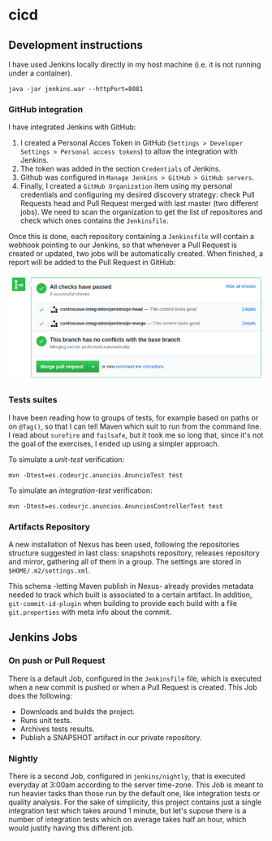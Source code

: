 # cicd

## Development instructions

I have used Jenkins locally directly in my host machine (i.e. it is not running under a container).

```
java -jar jenkins.war --httpPort=8081
```

### GitHub integration

I have integrated Jenkins with GitHub:
1. I created a Personal Acces Token in GitHub (`Settings > Developer Settings > Personal access tokens`) to allow the integration with Jenkins.
2. The token was added in the section `Credentials` of Jenkins.
3. Github was configured in `Manage Jenkins > GitHub > GitHub servers`.
4. Finally, I created a `GitHub Organization` item using my personal credentials and configuring my desired discovery strategy: check Pull Requests head and Pull Request merged with last master (two different jobs). We need to scan the organization to get the list of repositores and check which ones contains the `Jenkinsfile`.

Once this is done, each repository containing a `Jenkinsfile` will contain a webhook pointing to our Jenkins, so that whenever a Pull Request is created or updated, two jobs will be automatically created. When finished, a report will be added to the Pull Request in GitHub:

![alt text](doc/GitHub_jobs_PR.png "GitHub jobs in a Pull Request")

### Tests suites
I have been reading how to groups of tests, for example based on paths or on `@Tag()`, so that I can tell Maven which suit to run from the command line. I read about `surefire` and `failsafe`, but it took me so long that, since it's not the goal of the exercises, I ended up using a simpler approach.

To simulate a _unit-test_ verification:

```
mvn -Dtest=es.codeurjc.anuncios.AnuncioTest test
```

To simulate an _integration-test_ verification:

```
mvn -Dtest=es.codeurjc.anuncios.AnunciosControllerTest test
```

### Artifacts Repository
A new installation of Nexus has been used, following the repositories structure suggested in last class: snapshots repository, releases repository and mirror, gathering all of them in a group. The settings are stored in `$HOME/.m2/settings.xml`.

This schema -letting Maven publish in Nexus- already provides metadata needed to track which built is associated to a certain artifact. In addition, `git-commit-id-plugin` when building to provide each build with a file `git.properties` with meta info about the commit.

## Jenkins Jobs

### On push or Pull Request

There is a default Job, configured in the `Jenkinsfile` file, which is executed when a new commit is pushed or when a Pull Request is created. This Job does the following:

* Downloads and builds the project.
* Runs unit tests.
* Archives tests results.
* Publish a SNAPSHOT artifact in our private repository.

### Nightly

There is a second Job, configured in `jenkins/nightly`, that is executed everyday at 3:00am according to the server time-zone. This Job is meant to run heavier tasks than those run by the default one, like integration tests or quality analysis. For the sake of simplicity, this project contains just a single integration test which takes around 1 minute, but let's supose there is a number of integration tests which on average takes half an hour, which would justify having this different job.
